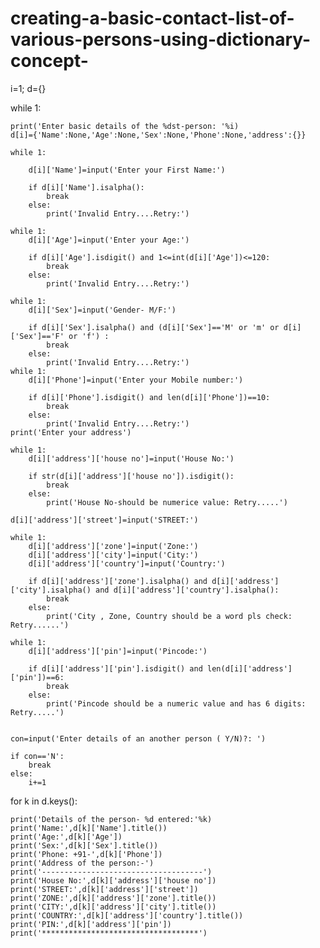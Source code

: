# creating-a-basic-contact-list-of-various-persons-using-dictionary-concept-

i=1;  d={}

while 1:
    
    print('Enter basic details of the %dst-person: '%i)
    d[i]={'Name':None,'Age':None,'Sex':None,'Phone':None,'address':{}}
    
    while 1:
        
        d[i]['Name']=input('Enter your First Name:')
        
        if d[i]['Name'].isalpha():
            break
        else:
            print('Invalid Entry....Retry:')
    
    while 1:
        d[i]['Age']=input('Enter your Age:')
        
        if d[i]['Age'].isdigit() and 1<=int(d[i]['Age'])<=120:
            break
        else:
            print('Invalid Entry....Retry:')
    
    while 1:
        d[i]['Sex']=input('Gender- M/F:')
        
        if d[i]['Sex'].isalpha() and (d[i]['Sex']=='M' or 'm' or d[i]['Sex']=='F' or 'f') :
            break
        else:
            print('Invalid Entry....Retry:')
    while 1:
        d[i]['Phone']=input('Enter your Mobile number:')
        
        if d[i]['Phone'].isdigit() and len(d[i]['Phone'])==10:
            break
        else:
            print('Invalid Entry....Retry:')
    print('Enter your address')

    while 1:
        d[i]['address']['house no']=input('House No:')
        
        if str(d[i]['address']['house no']).isdigit():
            break
        else:
            print('House No-should be numerice value: Retry.....')
        
    d[i]['address']['street']=input('STREET:')
    
    while 1:
        d[i]['address']['zone']=input('Zone:')
        d[i]['address']['city']=input('City:')
        d[i]['address']['country']=input('Country:')
        
        if d[i]['address']['zone'].isalpha() and d[i]['address']['city'].isalpha() and d[i]['address']['country'].isalpha():
            break
        else:
            print('City , Zone, Country should be a word pls check: Retry......')
        
    while 1:
        d[i]['address']['pin']=input('Pincode:')
        
        if d[i]['address']['pin'].isdigit() and len(d[i]['address']['pin'])==6:
            break
        else:
            print('Pincode should be a numeric value and has 6 digits: Retry.....')
    
    
    con=input('Enter details of an another person ( Y/N)?: ')
    
    if con=='N':
        break
    else:
        i+=1

for k in d.keys():
    
    print('Details of the person- %d entered:'%k)
    print('Name:',d[k]['Name'].title())
    print('Age:',d[k]['Age'])
    print('Sex:',d[k]['Sex'].title())
    print('Phone: +91-',d[k]['Phone'])
    print('Address of the person:-')
    print('------------------------------------')
    print('House No:',d[k]['address']['house no'])
    print('STREET:',d[k]['address']['street'])
    print('ZONE:',d[k]['address']['zone'].title())
    print('CITY:',d[k]['address']['city'].title())
    print('COUNTRY:',d[k]['address']['country'].title())
    print('PIN:',d[k]['address']['pin'])
    print('***********************************')


